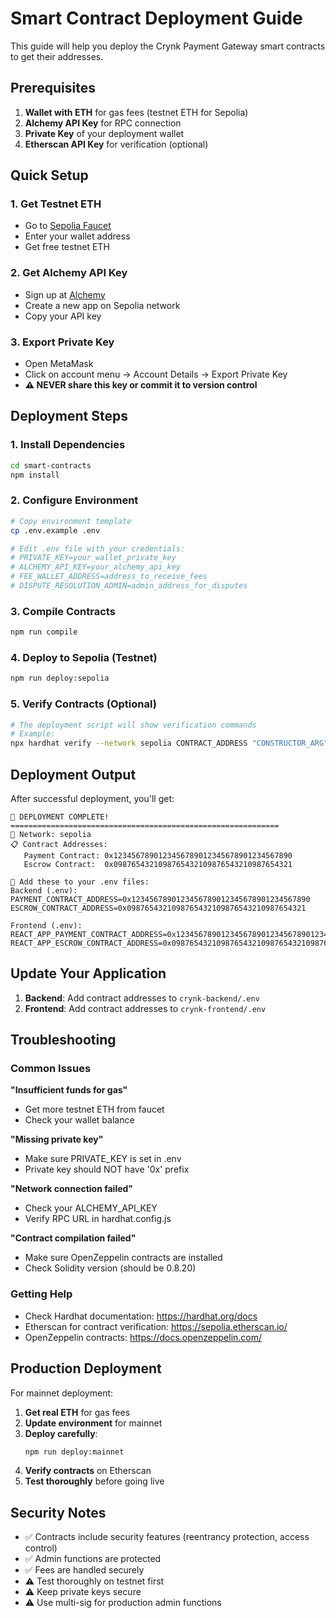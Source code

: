 # Smart Contract Deployment Guide

This guide will help you deploy the Crynk Payment Gateway smart contracts to get their addresses.

## Prerequisites

1. **Wallet with ETH** for gas fees (testnet ETH for Sepolia)
2. **Alchemy API Key** for RPC connection
3. **Private Key** of your deployment wallet
4. **Etherscan API Key** for verification (optional)

## Quick Setup

### 1. Get Testnet ETH
- Go to [Sepolia Faucet](https://sepoliafaucet.com/)
- Enter your wallet address
- Get free testnet ETH

### 2. Get Alchemy API Key
- Sign up at [Alchemy](https://www.alchemy.com/)
- Create a new app on Sepolia network
- Copy your API key

### 3. Export Private Key
- Open MetaMask
- Click on account menu → Account Details → Export Private Key
- **⚠️ NEVER share this key or commit it to version control**

## Deployment Steps

### 1. Install Dependencies
```bash
cd smart-contracts
npm install
```

### 2. Configure Environment
```bash
# Copy environment template
cp .env.example .env

# Edit .env file with your credentials:
# PRIVATE_KEY=your_wallet_private_key
# ALCHEMY_API_KEY=your_alchemy_api_key  
# FEE_WALLET_ADDRESS=address_to_receive_fees
# DISPUTE_RESOLUTION_ADMIN=admin_address_for_disputes
```

### 3. Compile Contracts
```bash
npm run compile
```

### 4. Deploy to Sepolia (Testnet)
```bash
npm run deploy:sepolia
```

### 5. Verify Contracts (Optional)
```bash
# The deployment script will show verification commands
# Example:
npx hardhat verify --network sepolia CONTRACT_ADDRESS "CONSTRUCTOR_ARG"
```

## Deployment Output

After successful deployment, you'll get:

```
🎉 DEPLOYMENT COMPLETE!
============================================================
📄 Network: sepolia
📋 Contract Addresses:
   Payment Contract: 0x1234567890123456789012345678901234567890
   Escrow Contract:  0x0987654321098765432109876543210987654321

📝 Add these to your .env files:
Backend (.env):
PAYMENT_CONTRACT_ADDRESS=0x1234567890123456789012345678901234567890
ESCROW_CONTRACT_ADDRESS=0x0987654321098765432109876543210987654321

Frontend (.env):
REACT_APP_PAYMENT_CONTRACT_ADDRESS=0x1234567890123456789012345678901234567890
REACT_APP_ESCROW_CONTRACT_ADDRESS=0x0987654321098765432109876543210987654321
```

## Update Your Application

1. **Backend**: Add contract addresses to `crynk-backend/.env`
2. **Frontend**: Add contract addresses to `crynk-frontend/.env`

## Troubleshooting

### Common Issues

**"Insufficient funds for gas"**
- Get more testnet ETH from faucet
- Check your wallet balance

**"Missing private key"**
- Make sure PRIVATE_KEY is set in .env
- Private key should NOT have '0x' prefix

**"Network connection failed"**
- Check your ALCHEMY_API_KEY
- Verify RPC URL in hardhat.config.js

**"Contract compilation failed"**
- Make sure OpenZeppelin contracts are installed
- Check Solidity version (should be 0.8.20)

### Getting Help

- Check Hardhat documentation: https://hardhat.org/docs
- Etherscan for contract verification: https://sepolia.etherscan.io/
- OpenZeppelin contracts: https://docs.openzeppelin.com/

## Production Deployment

For mainnet deployment:

1. **Get real ETH** for gas fees
2. **Update environment** for mainnet
3. **Deploy carefully**:
   ```bash
   npm run deploy:mainnet
   ```
4. **Verify contracts** on Etherscan
5. **Test thoroughly** before going live

## Security Notes

- ✅ Contracts include security features (reentrancy protection, access control)
- ✅ Admin functions are protected
- ✅ Fees are handled securely
- ⚠️ Test thoroughly on testnet first
- ⚠️ Keep private keys secure
- ⚠️ Use multi-sig for production admin functions 